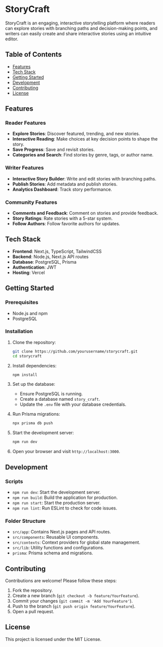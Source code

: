 # StoryCraft

StoryCraft is an engaging, interactive storytelling platform where readers can explore stories with branching paths and decision-making points, and writers can easily create and share interactive stories using an intuitive editor.

## Table of Contents

-   [Features](#features)
-   [Tech Stack](#tech-stack)
-   [Getting Started](#getting-started)
-   [Development](#development)
-   [Contributing](#contributing)
-   [License](#license)

## Features

### Reader Features

-   **Explore Stories**: Discover featured, trending, and new stories.
-   **Interactive Reading**: Make choices at key decision points to shape the story.
-   **Save Progress**: Save and revisit stories.
-   **Categories and Search**: Find stories by genre, tags, or author name.

### Writer Features

-   **Interactive Story Builder**: Write and edit stories with branching paths.
-   **Publish Stories**: Add metadata and publish stories.
-   **Analytics Dashboard**: Track story performance.

### Community Features

-   **Comments and Feedback**: Comment on stories and provide feedback.
-   **Story Ratings**: Rate stories with a 5-star system.
-   **Follow Authors**: Follow favorite authors for updates.

## Tech Stack

-   **Frontend**: Next.js, TypeScript, TailwindCSS
-   **Backend**: Node.js, Next.js API routes
-   **Database**: PostgreSQL, Prisma
-   **Authentication**: JWT
-   **Hosting**: Vercel

## Getting Started

### Prerequisites

-   Node.js and npm
-   PostgreSQL

### Installation

1. Clone the repository:

    ```bash
    git clone https://github.com/yourusername/storycraft.git
    cd storycraft
    ```

2. Install dependencies:

    ```bash
    npm install
    ```

3. Set up the database:

    - Ensure PostgreSQL is running.
    - Create a database named `story_craft`.
    - Update the `.env` file with your database credentials.

4. Run Prisma migrations:

    ```bash
    npx prisma db push
    ```

5. Start the development server:

    ```bash
    npm run dev
    ```

6. Open your browser and visit `http://localhost:3000`.

## Development

### Scripts

-   `npm run dev`: Start the development server.
-   `npm run build`: Build the application for production.
-   `npm run start`: Start the production server.
-   `npm run lint`: Run ESLint to check for code issues.

### Folder Structure

-   `src/app`: Contains Next.js pages and API routes.
-   `src/components`: Reusable UI components.
-   `src/contexts`: Context providers for global state management.
-   `src/lib`: Utility functions and configurations.
-   `prisma`: Prisma schema and migrations.

## Contributing

Contributions are welcome! Please follow these steps:

1. Fork the repository.
2. Create a new branch (`git checkout -b feature/YourFeature`).
3. Commit your changes (`git commit -m 'Add YourFeature'`).
4. Push to the branch (`git push origin feature/YourFeature`).
5. Open a pull request.

## License

This project is licensed under the MIT License.
